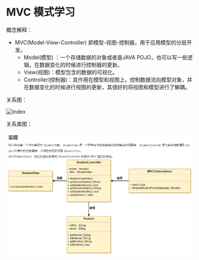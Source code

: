 # MVC 模式学习

概念解释：

- MVC(Model-View-Controller) 即模型-视图-控制器，用于应用模型的分层开发。
  - Model(模型) ：一个存储数据的对象或者是JAVA POJO，也可以写一些逻辑，在数据变化的时候进行控制器的更新。
  - View(视图)：模型包含的数据的可视化。
  - Controller(控制器)：其作用在模型和视图上。控制数据流向模型对象，并在数据变化的时候进行视图的更新，其很好的将视图和模型进行了解耦。

关系图：

![Index](../images/MVC.png)

关系类图：

![Index](../images/MVC%20demo%20UML.png)